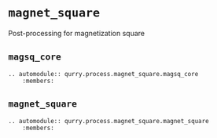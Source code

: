 # `magnet_square`

Post-processing for magnetization square

## `magsq_core`

```{eval-rst}
.. automodule:: qurry.process.magnet_square.magsq_core
    :members:
```

## `magnet_square`

```{eval-rst}
.. automodule:: qurry.process.magnet_square.magnet_square
    :members:
```

